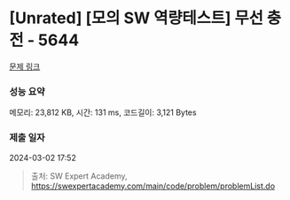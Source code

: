 # [Unrated] [모의 SW 역량테스트] 무선 충전 - 5644 

[문제 링크](https://swexpertacademy.com/main/code/problem/problemDetail.do?contestProbId=AWXRDL1aeugDFAUo) 

### 성능 요약

메모리: 23,812 KB, 시간: 131 ms, 코드길이: 3,121 Bytes

### 제출 일자

2024-03-02 17:52



> 출처: SW Expert Academy, https://swexpertacademy.com/main/code/problem/problemList.do